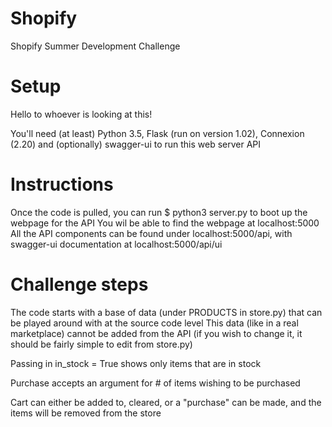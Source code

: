 # Shopify
Shopify Summer Development Challenge

# Setup

Hello to whoever is looking at this!

You'll need (at least) Python 3.5, Flask (run on version 1.02), Connexion (2.20) and (optionally) swagger-ui to run this web server API

# Instructions

Once the code is pulled, you can run $ python3 server.py to boot up the webpage for the API
You wil be able to find the webpage at localhost:5000
All the API components can be found under localhost:5000/api, with swagger-ui documentation at localhost:5000/api/ui

# Challenge steps

The code starts with a base of data (under PRODUCTS in store.py) that can be played around with at the source code level
This data (like in a real marketplace) cannot be added from the API (if you wish to change it, it should be fairly simple to edit from store.py)

Passing in in_stock = True shows only items that are in stock

Purchase accepts an argument for # of items wishing to be purchased

Cart can either be added to, cleared, or a "purchase" can be made, and the items will be removed from the store 
